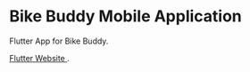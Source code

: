 # Bike Buddy Mobile Application

Flutter App for Bike Buddy.

[Flutter Website ](https://flutter.io/).
